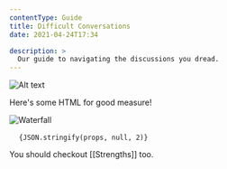 ```yaml
---
contentType: Guide
title: Difficult Conversations
date: 2021-04-24T17:34

description: >
  Our guide to navigating the discussions you dread.
---
```


![Alt text](./me.jpg "a title")

<p>Here's some HTML for good measure!</p>

![Waterfall](./waterfall.jpg "a waterfall")

<pre>
  <code>{JSON.stringify(props, null, 2)}</code>
</pre>


You should checkout [[Strengths]] too.